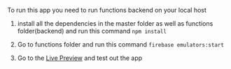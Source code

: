 To run this app you need to run functions backend on your local host 

1. install all the dependencies in the master folder as well as functions folder(backend) and run this command
`npm install`

2. Go to functions folder and run this command
`firebase emulators:start`

3. Go to the [Live Preview](http://amazon-clone.ahmedali8.surge.sh/) and test out the app
